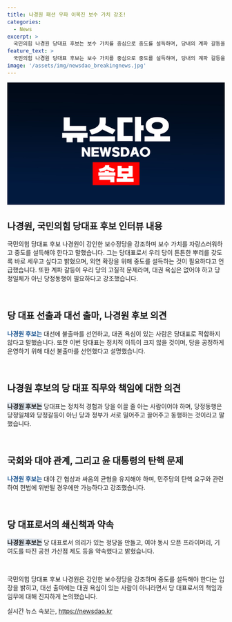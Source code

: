 ```yaml
---
title: 나경원 패션 우파 이목진 보수 가치 강조!
categories:
  - News
excerpt: >
  국민의힘 나경원 당대표 후보는 보수 가치를 중심으로 중도를 설득하며, 당내의 계파 갈등을 해소하고 강인한 보수정당을 강조했다. 대권 욕심이 있는 후보를 경계하고 당을 통합하는 중요성을 강조하며, 당대표에게는 정치적 이득보다는 당 통합이 중요하다고 밝혔다. 또한, 당정일체를 강조하고 외연 확장을 위해선 보수 가치에 대한 자부심이 중요하다고 언급했다. 또한, 당정동행과 당정 간 갈등 해소에 대한 개념을 설명하며, 외부에 갈등을 노출시키는 것은 바람직하지 않다고 언급하였다.
feature_text: >
  국민의힘 나경원 당대표 후보는 보수 가치를 중심으로 중도를 설득하며, 당내의 계파 갈등을 해소하고 강인한 보수정당을 강조했다. 대권 욕심이 있는 후보를 경계하고 당을 통합하는 중요성을 강조하며, 당대표에게는 정치적 이득보다는 당 통합이 중요하다고 밝혔다. 또한, 당정일체를 강조하고 외연 확장을 위해선 보수 가치에 대한 자부심이 중요하다고 언급했다. 또한, 당정동행과 당정 간 갈등 해소에 대한 개념을 설명하며, 외부에 갈등을 노출시키는 것은 바람직하지 않다고 언급하였다.
image: '/assets/img/newsdao_breakingnews.jpg'
---
```


<p><img src="/assets/img/newsdao_breakingnews.jpg" alt="firstkoreanews 속보" /></p>

<h2 data-ke-size="size26">나경원, 국민의힘 당대표 후보 인터뷰 내용</h2>

<p>국민의힘 당대표 후보 나경원이 강인한 보수정당을 강조하며 보수 가치를 자랑스러워하고 중도를 설득해야 한다고 말했습니다. 그는 당대표로서 우리 당이 튼튼한 뿌리를 갖도록 바로 세우고 싶다고 밝혔으며, 외연 확장을 위해 중도를 설득하는 것이 필요하다고 언급했습니다. 또한 계파 갈등이 우리 당의 고질적 문제라며, 대권 욕심은 없어야 하고 당정일체가 아닌 당정동행이 필요하다고 강조했습니다.</p>

<p data-ke-size="size16">&nbsp;</p>

<h2 data-ke-size="size24">당 대표 선출과 대선 출마, 나경원 후보 의견</h2>

<p><b><span style="color: #1a5490;">나경원 후보는</span></b> 대선에 불출마를 선언하고, 대권 욕심이 있는 사람은 당대표로 적합하지 않다고 말했습니다. 또한 이번 당대표는 정치적 이득이 크지 않을 것이며, 당을 공정하게 운영하기 위해 대선 불출마를 선언했다고 설명했습니다.</p>

<p data-ke-size="size16">&nbsp;</p>

<h2 data-ke-size="size24">나경원 후보의 당 대표 직무와 책임에 대한 의견</h2>

<p><b><span style="background-color: #21538527;">나경원 후보는</span></b> 당대표는 정치적 경험과 당을 이끌 줄 아는 사람이어야 하며, 당정동행은 당정일체와 당정갈등이 아닌 당과 정부가 서로 밀어주고 끌어주고 동행하는 것이라고 말했습니다.</p>

<p data-ke-size="size16">&nbsp;</p>

<h2 data-ke-size="size24">국회와 대야 관계, 그리고 윤 대통령의 탄핵 문제</h2>

<p><b><span style="color: #1a5490;">나경원 후보는</span></b> 대야 간 협상과 싸움의 균형을 유지해야 하며, 민주당의 탄핵 요구와 관련하여 헌법에 위반될 경우에만 가능하다고 강조했습니다.</p>

<p data-ke-size="size16">&nbsp;</p>

<h2 data-ke-size="size24">당 대표로서의 쇄신책과 약속</h2>

<p><b><span style="background-color: #21538527;">나경원 후보는</span></b> 당 대표로서 의리가 있는 정당을 만들고, 여야 동시 오픈 프라이머리, 기여도를 따진 공천 가산점 제도 등을 약속했다고 밝혔습니다.</p>

<p data-ke-size="size16">&nbsp;</p>

<p>국민의힘 당대표 후보 나경원은 강인한 보수정당을 강조하며 중도를 설득해야 한다는 입장을 밝히고, 대선 출마에는 대권 욕심이 있는 사람이 아니라면서 당 대표로서의 책임과 임무에 대해 진지하게 논의했습니다.</p>
실시간 뉴스 속보는, <a href="https://newsdao.kr" rel="dofollow">https://newsdao.kr</a>



